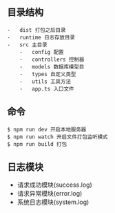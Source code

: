 ## 目录结构
```
-   dist 打包之后目录
-   runtime 日志存放目录
-   src 主目录
    -   config 配置
    -   controllers 控制器
    -   models 数据库模型目
    -   types 自定义类型
    -   utils 工具方法
    -   app.ts 入口文件
```

## 命令
```
$ npm run dev 开启本地服务器
$ npm run watch 开启文件打包监听模式
$ npm run build 打包
```

## 日志模块
-   请求成功模块(success.log)
-   请求异常模块(error.log)
-   系统日志模块(system.log)